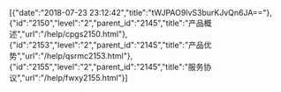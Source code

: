 [{"date":"2018-07-23 23:12:42","title":"tWJPAO9lvS3burKJvQn6JA=="},{"id":"2150","level":"2","parent_id":"2145","title":"产品概述","url":"/help/cpgs2150.html"},{"id":"2153","level":"2","parent_id":"2145","title":"产品优势","url":"/help/qsrmc2153.html"},{"id":"2155","level":"2","parent_id":"2145","title":"服务协议","url":"/help/fwxy2155.html"}]